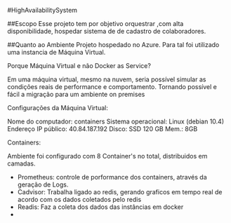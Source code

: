 #HighAvailabilitySystem

##Escopo
Esse projeto tem por objetivo orquestrar ,com alta disponibilidade, hospedar sistema de de cadastro de colaboradores. 

##Quanto ao Ambiente
Projeto hospedado no Azure. Para tal foi utilizado uma instancia de Máquina Virtual.

Porque Máquina Virtual e não Docker as Service?

Em uma máquina virtual, mesmo na nuvem, seria possível simular as condições reais de performance e comportamento. Tornando possível e fácil a migração para um ambiente on premises

Configurações da Máquina Virtual: 

Nome do computador: containers
Sistema operacional: Linux (debian 10.4)
Endereço IP público: 40.84.187.192
Disco: SSD 120 GB
Mem.: 8GB

Containers:

Ambiente foi configurado com 8 Container's no total, distribuidos em camadas.

 - Prometheus: controle de porformance dos containers, através da geração de Logs.
 - Cadvisor: Trabalha ligado ao redis, gerando graficos em tempo real de acordo com os dados coletados pelo redis
 - Readis: Faz a coleta dos dados das instâncias em docker
 - 
